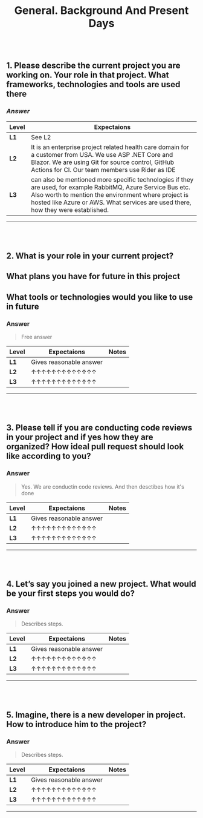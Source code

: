 <h1 align="center"> General. Background And Present Days</h1>

<br/><br/>

## 1. Please describe the current project you are working on. Your role in that project. What frameworks, technologies and tools are used there
### *Answer*
| **Level** | **Expectaions** |
|-----------|-------------|
| **L1**    | See L2      |
| **L2**    | It is an enterprise project related health care domain for a customer from USA. We use ASP .NET Core and Blazor. We are using Git for source control, GitHub Actions for CI. Our team members use Rider as IDE            |
| **L3**    | can also be mentioned more specific technologies if they are used, for example RabbitMQ, Azure Service Bus etc. Also worth to mention the environment where project is hosted like Azure or AWS. What services are used there, how they were established.        |
---
<br/><br/>

## 2. What is your role in your current project? 
## What plans you have for future in this project
## What tools or technologies would you like to use in future
### Answer
> Free answer

| **Level** | **Expectaions**             | **Notes**       |
|-----------|-----------------------------|-----------------|
| **L1**    | Gives reasonable answer     |                 |
| **L2**    | ↑↑↑↑↑↑↑↑↑↑↑↑↑               |                 |
| **L3**    | ↑↑↑↑↑↑↑↑↑↑↑↑↑               |                 |
---
<br/><br/>

## 3. Please tell if you are conducting code reviews in your project and if yes how they are organized? How ideal pull request should look like according to you?
### Answer
>Yes. We are conductin code reviews. And then desctibes how it's done

| **Level** | **Expectaions**             | **Notes**       |
|-----------|-----------------------------|-----------------|
| **L1**    | Gives reasonable answer     |                 |
| **L2**    | ↑↑↑↑↑↑↑↑↑↑↑↑↑               |                 |
| **L3**    | ↑↑↑↑↑↑↑↑↑↑↑↑↑               |                 |
---
<br/><br/>

## 4. Let’s say you joined a new project. What would be your first steps you would do?   
### Answer
>Describes steps.

| **Level** | **Expectaions**             | **Notes**       |
|-----------|-----------------------------|-----------------|
| **L1**    | Gives reasonable answer     |                 |
| **L2**    | ↑↑↑↑↑↑↑↑↑↑↑↑↑               |                 |
| **L3**    | ↑↑↑↑↑↑↑↑↑↑↑↑↑               |                 |
---
<br/><br/>

## 5. Imagine, there is a new developer in project. How to introduce him to the project?  
### Answer
>Describes steps.

| **Level** | **Expectaions**             | **Notes**       |
|-----------|-----------------------------|-----------------|
| **L1**    | Gives reasonable answer     |                 |
| **L2**    | ↑↑↑↑↑↑↑↑↑↑↑↑↑               |                 |
| **L3**    | ↑↑↑↑↑↑↑↑↑↑↑↑↑               |                 |
---
<br/><br/>